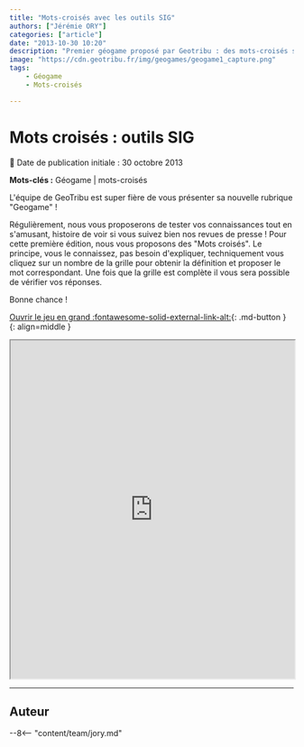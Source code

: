 ```yaml
---
title: "Mots-croisés avec les outils SIG"
authors: ["Jérémie ORY"]
categories: ["article"]
date: "2013-10-30 10:20"
description: "Premier géogame proposé par Geotribu : des mots-croisés sur les outils SIG. Bon jeu !"
image: "https://cdn.geotribu.fr/img/geogames/geogame1_capture.png"
tags:
    - Géogame
    - Mots-croisés

---
```


# Mots croisés : outils SIG

:calendar: Date de publication initiale : 30 octobre 2013

**Mots-clés :** Géogame | mots-croisés

L'équipe de GeoTribu est super fière de vous présenter sa nouvelle rubrique "Geogame" !

Régulièrement, nous vous proposerons de tester vos connaissances tout en s'amusant, histoire de voir si vous suivez bien nos revues de presse ! Pour cette première édition, nous vous proposons des "Mots croisés". Le principe, vous le connaissez, pas besoin d'expliquer, techniquement vous cliquez sur un nombre de la grille pour obtenir la définition et proposer le mot correspondant. Une fois que la grille est complète il vous sera possible de vérifier vos réponses.

Bonne chance !

[Ouvrir le jeu en grand :fontawesome-solid-external-link-alt:](https://geotribu.github.io/geogames/premier_jeu){: .md-button }
{: align=middle }

<iframe name="geogame1" width="100%" height="600px" src="https://geotribu.github.io/geogames/premier_jeu" frameborder="1"></iframe>

----

## Auteur

--8<-- "content/team/jory.md"
